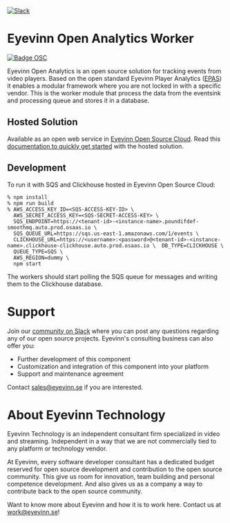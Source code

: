 [![Slack](https://slack.osaas.io/badge.svg)](https://slack.osaas.io)

#  Eyevinn Open Analytics Worker

[![Badge OSC](https://img.shields.io/badge/Evaluate-24243B?style=for-the-badge&logo=data:image/svg+xml;base64,PHN2ZyB3aWR0aD0iMjQiIGhlaWdodD0iMjQiIHZpZXdCb3g9IjAgMCAyNCAyNCIgZmlsbD0ibm9uZSIgeG1sbnM9Imh0dHA6Ly93d3cudzMub3JnLzIwMDAvc3ZnIj4KPGNpcmNsZSBjeD0iMTIiIGN5PSIxMiIgcj0iMTIiIGZpbGw9InVybCgjcGFpbnQwX2xpbmVhcl8yODIxXzMxNjcyKSIvPgo8Y2lyY2xlIGN4PSIxMiIgY3k9IjEyIiByPSI3IiBzdHJva2U9ImJsYWNrIiBzdHJva2Utd2lkdGg9IjIiLz4KPGRlZnM%2BCjxsaW5lYXJHcmFkaWVudCBpZD0icGFpbnQwX2xpbmVhcl8yODIxXzMxNjcyIiB4MT0iMTIiIHkxPSIwIiB4Mj0iMTIiIHkyPSIyNCIgZ3JhZGllbnRVbml0cz0idXNlclNwYWNlT25Vc2UiPgo8c3RvcCBzdG9wLWNvbG9yPSIjQzE4M0ZGIi8%2BCjxzdG9wIG9mZnNldD0iMSIgc3RvcC1jb2xvcj0iIzREQzlGRiIvPgo8L2xpbmVhckdyYWRpZW50Pgo8L2RlZnM%2BCjwvc3ZnPgo%3D)](https://app.osaas.io/browse/eyevinn-player-analytics-worker)


Eyevinn Open Analytics is an open source solution for tracking events from video players. Based on the open standard Eyevinn Player Analytics ([EPAS](https://github.com/Eyevinn/player-analytics-specification/tree/main)) it enables a modular framework where you are not locked in with a specific vendor. This is the worker module that process the data from the eventsink and processing queue and stores it in a database.

## Hosted Solution

Available as an open web service in [Eyevinn Open Source Cloud](https://www.osaas.io). Read this [documentation to quickly get started](https://docs.osaas.io/osaas.wiki/Service%3A-Player-Analytics-Worker.html) with the hosted solution.

## Development

To run it with SQS and Clickhouse hosted in Eyevinn Open Source Cloud:

```
% npm install
% npm run build
% AWS_ACCESS_KEY_ID=<SQS-ACCESS-KEY-ID> \
  AWS_SECRET_ACCESS_KEY=<SQS-SECRET-ACCESS-KEY> \
  SQS_ENDPOINT=https://<tenant-id>-<instance-name>.poundifdef-smoothmq.auto.prod.osaas.io \
  SQS_QUEUE_URL=https://sqs.us-east-1.amazonaws.com/1/events \
  CLICKHOUSE_URL=https://<username>:<password>@<tenant-id>-<instance-name>.clickhouse-clickhouse.auto.prod.osaas.io \  DB_TYPE=CLICKHOUSE \
  QUEUE_TYPE=SQS \
  AWS_REGION=dummy \
  npm start
```

The workers should start polling the SQS queue for messages and writing them to the Clickhouse database.

# Support

Join our [community on Slack](http://slack.osaas.io) where you can post any questions regarding any of our open source projects. Eyevinn's consulting business can also offer you:

- Further development of this component
- Customization and integration of this component into your platform
- Support and maintenance agreement

Contact [sales@eyevinn.se](mailto:sales@eyevinn.se) if you are interested.

# About Eyevinn Technology

Eyevinn Technology is an independent consultant firm specialized in video and streaming. Independent in a way that we are not commercially tied to any platform or technology vendor.

At Eyevinn, every software developer consultant has a dedicated budget reserved for open source development and contribution to the open source community. This give us room for innovation, team building and personal competence development. And also gives us as a company a way to contribute back to the open source community.

Want to know more about Eyevinn and how it is to work here. Contact us at work@eyevinn.se!
